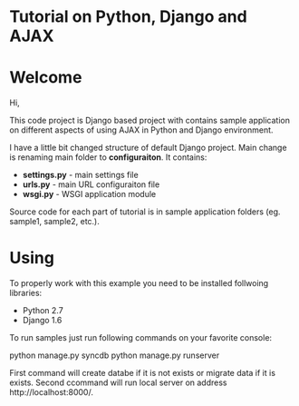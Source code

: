 Tutorial on Python, Django and AJAX
===================================

# Welcome

Hi,

This code project is Django based project with contains sample application on different aspects of using AJAX in Python and Django environment.

I have a little bit changed structure of default Django project. Main change is renaming main folder to **configuraiton**. It contains:

* **settings.py** - main settings file
* **urls.py** - main URL configuraiton file
* **wsgi.py** - WSGI application module

Source code for each part of tutorial is in sample application folders (eg. sample1, sample2, etc.).

# Using

To properly work with this example you need to be installed follwoing libraries:

* Python 2.7
* Django 1.6

To run samples just run following commands on your favorite console:

  python manage.py syncdb
  python manage.py runserver

First command will create databe if it is not exists or migrate data if it is exists. Second ccommand will run local server on address http://localhost:8000/.
